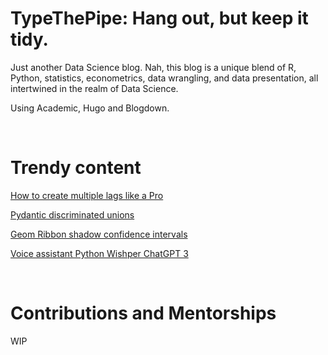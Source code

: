 # TypeThePipe: Hang out, but keep it tidy.


Just another Data Science blog. Nah, this blog is a unique blend of R, Python, statistics, econometrics, data wrangling, and data presentation, all intertwined in the realm of Data Science.

Using Academic, Hugo and Blogdown.

<br>

# Trendy content
[How to create multiple lags like a Pro](https://typethepipe.com/vizs-and-tips/how-to-create-multiple-lags-in-r/)

[Pydantic discriminated unions](https://typethepipe.com/post/pydantic-discriminated-union/)

[Geom Ribbon shadow confidence intervals](https://typethepipe.com/vizs-and-tips/ggplot-geom_ribbon-shadow-confidence-interval/)

[Voice assistant Python Wishper ChatGPT 3](https://typethepipe.com/post/gpt-whisper-build-your-own-voice-assistant/)

<br>

# Contributions and Mentorships

WIP
